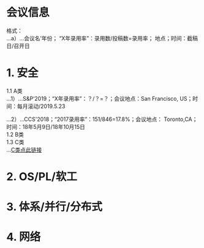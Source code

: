 # 会议信息
格式：      
...a）...会议名’年份； “X年录用率”：录用数/投稿数=录用率； 地点；时间：截稿日/召开日   
   
# 1. 安全  
1.1 A类  
...1）...S&P‘2019；“X年录用率”：？/？=？；会议地点：San Francisco, US；时间：每月滚动/2019.5.23  
   
...2）...CCS'2018；“2017录用率”：151/846=17.8%；会议地点： Toronto,CA；时间：18年5月9日/18年10月15日  
1.2 B类  
1.3 C类   
...[C类点此链接](Okaland2018)  

# 2. OS/PL/软工  
   
# 3. 体系/并行/分布式   
   
# 4. 网络  
   
